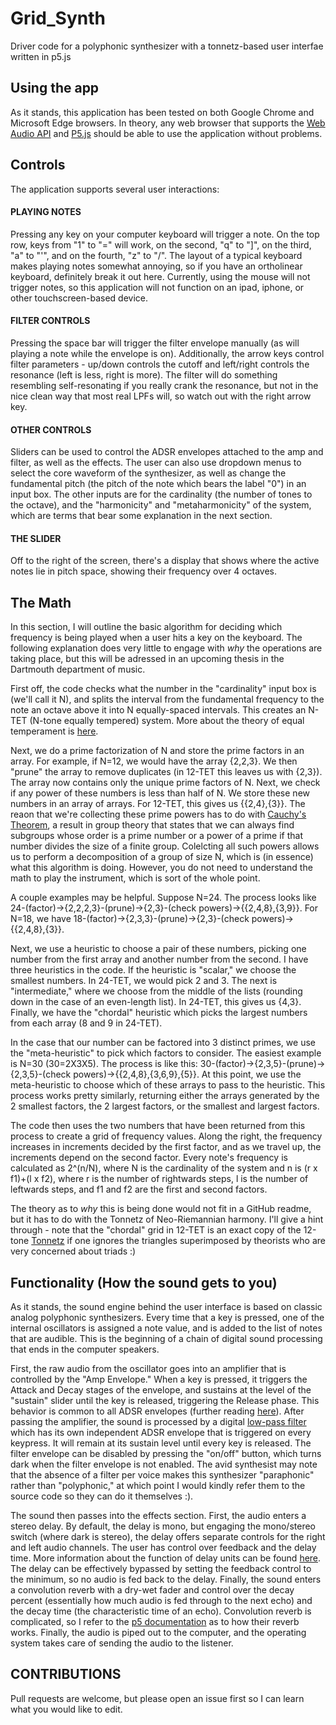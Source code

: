 # Grid_Synth
Driver code for a polyphonic synthesizer with a tonnetz-based user interfae written in p5.js

## Using the app
As it stands, this application has been tested on both Google Chrome and Microsoft Edge browsers. In theory, any web browser that supports the
[Web Audio API](https://caniuse.com/audio-api) and [P5.js](https://github.com/processing/p5.js/blob/main/contributor_docs/supported_browsers.md)
should be able to use the application without problems. 

## Controls
The application supports several user interactions:
#### PLAYING NOTES 
Pressing any key on your computer keyboard will trigger a note. On the top row, keys from "1" to "=" will work, on the second, "q" to "]", on the third, 
"a" to "'", and on the fourth, "z" to "/". The layout of a typical keyboard makes playing notes somewhat annoying, so if you have an ortholinear 
keyboard, definitely break it out here. Currently, using the mouse will not trigger notes, so this application will not function on an ipad, iphone, or other 
touchscreen-based device. 
#### FILTER CONTROLS
Pressing the space bar will trigger the filter envelope manually (as will playing a note while the envelope is on). Additionally, the arrow keys control 
filter parameters - up/down controls the cutoff and left/right controls the resonance (left is less, right is more). The filter will do something resembling self-resonating
if you really crank the resonance, but not in the nice clean way that most real LPFs will, so watch out with the right arrow key. 
#### OTHER CONTROLS
Sliders can be used to control the ADSR envelopes attached to the amp and filter, as well as the effects. The user can also use dropdown menus to select the core
waveform of the synthesizer, as well as change the fundamental pitch (the pitch of the note which bears the label "0") in an input box. The other inputs are for the 
cardinality (the number of tones to the octave), and the "harmonicity" and "metaharmonicity" of the system, which are terms that bear some explanation in the next section. 
#### THE SLIDER
Off to the right of the screen, there's a display that shows where the active notes lie in pitch space, showing their frequency over 4 octaves. 

## The Math
In this section, I will outline the basic algorithm for deciding which frequency is being played when a user hits a key on the keyboard. The 
following explanation does very little to engage with *why* the operations are taking place, but this will be adressed in an upcoming thesis in the Dartmouth 
department of music. 

First off, the code checks what the number in the "cardinality" input box is (we'll call it N), and splits the interval from the fundamental frequency 
to the note an octave above it into N equally-spaced intervals. This creates an N-TET (N-tone equally tempered) system. More about the theory of equal temperament is 
[here](https://en.wikipedia.org/wiki/Equal_temperament). 

Next, we do a prime factorization of N and store the prime factors in an array. For example, if N=12, we would have the array {2,2,3}. We then "prune" the array to remove 
duplicates (in 12-TET this leaves us with {2,3}). The array now contains only the unique prime factors of N. Next, we check if any power of these numbers is less than half of N. We store these new numbers in an array of arrays. 
For 12-TET, this gives us {{2,4},{3}}. The reaon that we're collecting these prime powers has to do with [Cauchy's Theorem](https://en.wikipedia.org/wiki/Cauchy%27s_theorem_(group_theory)), a 
result in group theory that states that we can always find subgroups whose order is a prime number or a power of a prime if that number divides the size of a finite group. Colelcting all such powers allows us to perform a decomposition of a group of size N, which is (in essence) what this algorithm is doing. However, you do not need to understand 
the math to play the instrument, which is sort of the whole point. 

A couple examples may be helpful. Suppose N=24. The process looks like 24-(factor)->{2,2,2,3}-(prune)->{2,3}-(check powers)->{{2,4,8},{3,9}}. 
For N=18, we have 18-(factor)->{2,3,3}-(prune)->{2,3}-(check powers)->{{2,4,8},{3}}. 

Next, we use a heuristic to choose a pair of these numbers, picking one number from the first array and another number from the second. I have three heuristics in the code. 
If the heuristic is "scalar," we choose the smallest numbers. In 24-TET, we would pick 2 and 3. The next is "intermediate," where we choose from the middle of the lists 
(rounding down in the case of an even-length list). In 24-TET, this gives us {4,3}. Finally, we have the "chordal" heuristic which picks the largest numbers from each array 
(8 and 9 in 24-TET). 

In the case that our number can be factored into 3 distinct primes, we use the "meta-heuristic" to pick which factors to consider. The easiest example is N=30 (30=2X3X5). 
The process is like this: 30-(factor)->{2,3,5}-(prune)->{2,3,5}-(check powers)->{{2,4,8},{3,6,9},{5}}. At this point, we use the meta-heuristic to choose which of these 
arrays to pass to the heuristic. This process works pretty similarly, returning either the arrays generated by the 2 smallest factors, the 2 largest factors, or the smallest and largest factors. 

The code then uses the two numbers that have been returned from this process to create a grid of frequency values. Along the right, the frequency increases in increments 
decided by the first factor, and as we travel up, the increments depend on the second factor. Every note's frequency is calculated as 2^(n/N), where N is the cardinality 
of the system and n is (r x f1)+(l x f2), where r is the number of rightwards steps, l is the number of leftwards steps, and f1 and f2 are the first and second factors. 

The theory as to *why* this is being done would not fit in a GitHub readme, but it has to do with the Tonnetz of Neo-Riemannian harmony. I'll give a hint through - note that the "chordal" grid in 12-TET is an exact copy of the 12-tone [Tonnetz](https://en.wikipedia.org/wiki/Tonnetz) if one ignores the triangles 
superimposed by theorists who are very concerned about triads :)



## Functionality (How the sound gets to you)
As it stands, the sound engine behind the user interface is based on classic analog polyphonic synthesizers. Every time that a key is pressed, 
one of the internal oscillators is assigned a note value, and is added to the list of notes that are audible. This is the beginning of a 
chain of digital sound processing that ends in the computer speakers. 

First, the raw audio from the oscillator goes into an amplifier that is controlled by the "Amp Envelope." When a key is pressed, it triggers the Attack and Decay
stages of the envelope, and sustains at the level of the "sustain" slider until the key is released, triggering the Release phase. This behavior
is common to all ADSR envelopes (further reading [here](https://support.apple.com/guide/logicpro/attack-decay-sustain-and-release-lgsife419620/mac)). After passing the 
amplifier, the sound is processed by a digital [low-pass filter](https://mynewmicrophone.com/audio-eq-what-is-a-low-pass-filter-how-do-lpfs-work/)
which has its own independent ADSR envelope that is triggered on every keypress. It will remain at its 
sustain level until every key is released. The filter envelope can be disabled by pressing the "on/off" button, which turns dark when the filter envelope is not enabled. 
The avid synthesist may note that the absence of a filter per voice makes this synthesizer "paraphonic" rather than "polyphonic," at which point I would kindly refer them 
to the source code so they can do it themselves :). 

The sound then passes into the effects section. First, the audio enters a stereo delay. By default, the delay is mono, but engaging the mono/stereo switch (where dark 
is stereo), the delay offers separate controls for the right and left audio channels. The user has control over feedback and the delay time. More information about 
the function of delay units can be found [here](https://www.teachmeaudio.com/mixing/equipment/effects/delay). The delay can be effectively bypassed by setting the feedback
control to the minimum, so no audio is fed back to the delay. Finally, the sound enters a convolution reverb with a dry-wet fader and control over the decay percent 
(essentially how much audio is fed through to the next echo) and the decay time (the characteristic time of an echo). Convolution reverb is complicated, so I refer to the 
[p5 documentation](https://p5js.org/reference/#/p5.Reverb) as to how their reverb works. Finally, the audio is piped out to the computer, and the operating system 
takes care of sending the audio to the listener. 

## CONTRIBUTIONS
Pull requests are welcome, but please open an issue first so I can learn what you would like to edit. 

<!--
## Installation

Use the package manager [pip](https://pip.pypa.io/en/stable/) to install foobar.

```bash
pip install foobar
```

## Usage

```python
import foobar

# returns 'words'
foobar.pluralize('word')

# returns 'geese'
foobar.pluralize('goose')

# returns 'phenomenon'
foobar.singularize('phenomena')
```

## Contributing
Pull requests are welcome. For major changes, please open an issue first to discuss what you would like to change.

Please make sure to update tests as appropriate.

## License
[MIT](https://choosealicense.com/licenses/mit/)
-->
